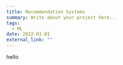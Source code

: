 ```yaml
---
title: Recommendation Systems
summary: Write about your project here...
tags:
  - ML
date: 2022-01-01
external_link: ""
---
```


hello